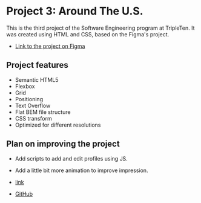 # Project 3: Around The U.S.

This is the third project of the Software Engineering program at TripleTen. It was created using HTML and CSS, based on the Figma's project.

- [Link to the project on Figma](https://www.figma.com/file/ii4xxsJ0ghevUOcssTlHZv/Sprint-3%3A-Around-the-US?node-id=0%3A1)

## Project features

- Semantic HTML5
- Flexbox
- Grid
- Positioning
- Text Overflow
- Flat BEM file structure
- CSS transform
- Optimized for different resolutions

## Plan on improving the project

- Add scripts to add and edit profiles using JS.
- Add a little bit more animation to improve impression.

- [link](https://ievlev-alex.github.io/se_project_aroundtheus)
- [GitHub](https://github.com/ievlev-alex/se_project_aroundtheus)
